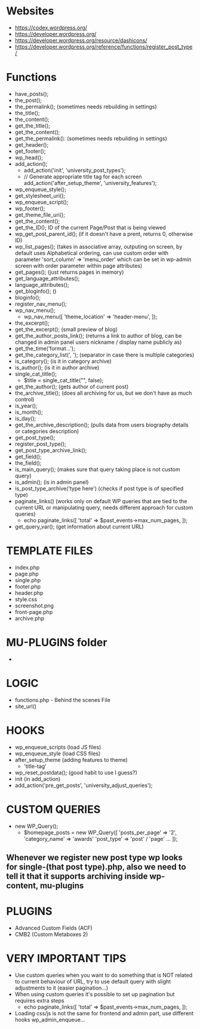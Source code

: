 # Websites
- https://codex.wordpress.org/
- https://developer.wordpress.org/
- https://developer.wordpress.org/resource/dashicons/
- https://developer.wordpress.org/reference/functions/register_post_type/

# Functions
- have_posts();
- the_post();
- the_permalink(); (sometimes needs rebuilding in settings)
- the_title();
- the_content();
- get_the_title();
- get_the_content();
- get_the_permalink(): (sometimes needs rebuilding in settings)
- get_header();
- get_footer();
- wp_head();
- add_action();
  - add_action('init', 'university_post_types');
  - // Generate appropriate title tag for each screen
    add_action('after_setup_theme', 'university_features');
- wp_enqueue_style();
- get_stylesheet_uri();
- wp_enqueue_script();
- wp_footer();
- get_theme_file_uri();
- get_the_content();
- get_the_ID(); ID of the current Page/Post that is being viewed
- wp_get_post_parent_id(); (if it doesn't have a prent, returns 0, otherwise ID)
- wp_list_pages(); (takes in associative array, outputing on screen, by default uses Alphabetical ordering, can use custom order with parameter 'sort_column' => 'menu_order' which can be set in wp-admin screen with order parameter within page attributes)
- get_pages(); (just returns pages in memory)
- get_language_attributes();
- language_attributes();
- get_bloginfo(); (<body class="'.implode( ' ', get_body_class()).'">)
- bloginfo();
- register_nav_menu();
- wp_nav_menu();
  - wp_nav_menu([
    'theme_location' => 'header-menu',
    ]);
- the_excerpt();
- get_the_excerpt(); (small preview of blog)
- get_the_author_posts_link(); (returns a link to author of blog, can be changed in admin panel users nickname / display name publicly as)
- get_the_time('format...');
- get_the_category_list(', '); (separator in case there is multiple categories)
- is_category(); (is it in category archive)
- is_author(); (is it in author archive)
- single_cat_title();
  - $title = single_cat_title("", false);
- get_the_author(); (gets author of current post)
- the_archive_title(); (does all archiving for us, but we don't have as much control)
- is_year();
- is_month();
- is_day();
- get_the_archive_description(); (pulls data from users biography details or categories description)
- get_post_type();
- register_post_type();
- get_post_type_archive_link();
- get_field();
- the_field();
- is_main_query(); (makes sure that query taking place is not custom query)
- is_admin(); (is in admin panel)
- is_post_type_archive('type here') (checks if post type is of specified type)
- paginate_links() (works only on default WP queries that are tied to the current URL or manipulating query, needs different approach for custom queries)
  - echo paginate_links([
    'total' => $past_events->max_num_pages,
    ]);
- get_query_var(); (get information about current URL)

# TEMPLATE FILES

- index.php
- page.php
- single.php
- footer.php
- header.php
- style.css
- screenshot.png
- front-page.php
- archive.php

# MU-PLUGINS folder
- 

# LOGIC
- functions.php - Behind the scenes File
- site_url()

# HOOKS
- wp_enqueue_scripts (load JS files)
- wp_enqueue_style (load CSS files)
- after_setup_theme (adding features to theme)
  - 'title-tag'
- wp_reset_postdata(); (good habit to use I guess?)
- init (in add_action)
- add_action('pre_get_posts', 'university_adjust_queries');

# CUSTOM QUERIES
- new WP_Query();
  - $homepage_posts = new WP_Query([
    'posts_per_page' => '2',
    'category_name' => 'awards'
    'post_type' => 'post' / 'page'
    ...
    ]);

## Whenever we register new post type wp looks for single-(that post type).php, also we need to tell it that it supports archiving inside wp-content, mu-plugins

# PLUGINS
- Advanced Custom Fields (ACF)
- CMB2 (Custom Metaboxes 2)

# VERY IMPORTANT TIPS
- Use custom queries when you want to do something that is NOT related to current behaviour of URL, try to use default query with slight adjustments to it (easier pagination...)
- When using custom queries it's possible to set up pagination but requires extra steps
  - echo paginate_links([
    'total' => $past_events->max_num_pages,
    ]);
- Loading css/js is not the same for frontend and admin part, use different hooks wp_admin_enqueue...